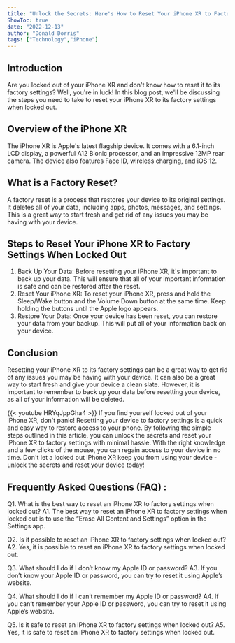 ```yaml
---
title: "Unlock the Secrets: Here's How to Reset Your iPhone XR to Factory Settings When Locked Out!"
ShowToc: true 
date: "2022-12-13"
author: "Donald Dorris" 
tags: ["Technology","iPhone"]
---
```

## Introduction
Are you locked out of your iPhone XR and don't know how to reset it to its factory settings? Well, you're in luck! In this blog post, we'll be discussing the steps you need to take to reset your iPhone XR to its factory settings when locked out.

## Overview of the iPhone XR
The iPhone XR is Apple's latest flagship device. It comes with a 6.1-inch LCD display, a powerful A12 Bionic processor, and an impressive 12MP rear camera. The device also features Face ID, wireless charging, and iOS 12. 

## What is a Factory Reset?
A factory reset is a process that restores your device to its original settings. It deletes all of your data, including apps, photos, messages, and settings. This is a great way to start fresh and get rid of any issues you may be having with your device.

## Steps to Reset Your iPhone XR to Factory Settings When Locked Out
1. Back Up Your Data: Before resetting your iPhone XR, it's important to back up your data. This will ensure that all of your important information is safe and can be restored after the reset. 
2. Reset Your iPhone XR: To reset your iPhone XR, press and hold the Sleep/Wake button and the Volume Down button at the same time. Keep holding the buttons until the Apple logo appears. 
3. Restore Your Data: Once your device has been reset, you can restore your data from your backup. This will put all of your information back on your device. 

## Conclusion
Resetting your iPhone XR to its factory settings can be a great way to get rid of any issues you may be having with your device. It can also be a great way to start fresh and give your device a clean slate. However, it is important to remember to back up your data before resetting your device, as all of your information will be deleted.

{{< youtube HRYqJppGha4 >}} 
If you find yourself locked out of your iPhone XR, don't panic! Resetting your device to factory settings is a quick and easy way to restore access to your phone. By following the simple steps outlined in this article, you can unlock the secrets and reset your iPhone XR to factory settings with minimal hassle. With the right knowledge and a few clicks of the mouse, you can regain access to your device in no time. Don't let a locked out iPhone XR keep you from using your device - unlock the secrets and reset your device today!

## Frequently Asked Questions (FAQ) :
Q1. What is the best way to reset an iPhone XR to factory settings when locked out?
A1. The best way to reset an iPhone XR to factory settings when locked out is to use the “Erase All Content and Settings” option in the Settings app.

Q2. Is it possible to reset an iPhone XR to factory settings when locked out?
A2. Yes, it is possible to reset an iPhone XR to factory settings when locked out.

Q3. What should I do if I don’t know my Apple ID or password?
A3. If you don’t know your Apple ID or password, you can try to reset it using Apple’s website.

Q4. What should I do if I can’t remember my Apple ID or password?
A4. If you can’t remember your Apple ID or password, you can try to reset it using Apple’s website.

Q5. Is it safe to reset an iPhone XR to factory settings when locked out?
A5. Yes, it is safe to reset an iPhone XR to factory settings when locked out.


